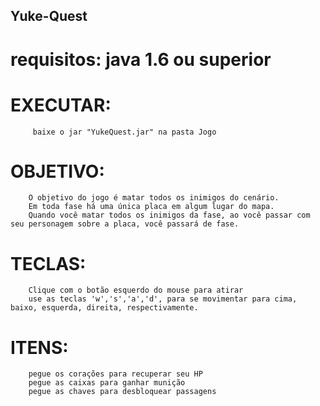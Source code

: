 ## Yuke-Quest

#                 requisitos: java 1.6 ou superior

#                 EXECUTAR:
         baixe o jar "YukeQuest.jar" na pasta Jogo
        
#                 OBJETIVO:
        O objetivo do jogo é matar todos os inimigos do cenário.
        Em toda fase há uma única placa em algum lugar do mapa.
        Quando você matar todos os inimigos da fase, ao você passar com seu personagem sobre a placa, você passará de fase.

#                 TECLAS:
        Clique com o botão esquerdo do mouse para atirar        
        use as teclas 'w','s','a','d', para se movimentar para cima, baixo, esquerda, direita, respectivamente.
#                  ITENS:
        pegue os corações para recuperar seu HP
        pegue as caixas para ganhar munição
        pegue as chaves para desbloquear passagens 
